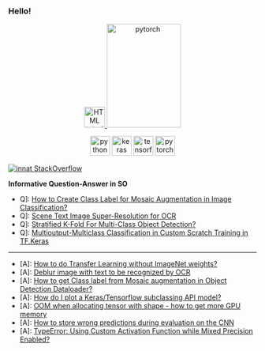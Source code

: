 ### Hello!

<p align="center">
  
<a href="https://stackoverflow.com/users/9215780/m-innat?tab=profile">
<img src="https://github-readme-stackoverflow.vercel.app/?userID=9215780" alt="HTML tutorial" style="width:42px;height:42px;">
</a>
  
<img src="https://github-readme-stackoverflow.vercel.app/?userID=9215780" alt="pytorch" width="150" height="210"/> 
</p>

<p align="center">
  <img src="https://devicons.github.io/devicon/devicon.git/icons/python/python-original.svg" alt="python" width="40" height="40"/>
  <img src="https://github.com/valohai/ml-logos/blob/master/keras.svg" alt="keras" width="40" height="40"/> 
  <img src="https://www.vectorlogo.zone/logos/tensorflow/tensorflow-icon.svg" alt="tensorflow" width="40" height="40"/> 
  <img src="https://www.vectorlogo.zone/logos/pytorch/pytorch-icon.svg" alt="pytorch" width="40" height="40"/> 
</p>

[![innat StackOverflow](https://github-readme-stackoverflow.vercel.app/?userID=9215780)](https://stackoverflow.com/users/9215780/m-innat?tab=profile) 

**Informative Question-Answer in SO**

 - Q]: [How to Create Class Label for Mosaic Augmentation in Image Classification?](https://stackoverflow.com/questions/65181294/how-to-create-class-label-for-mosaic-augmentation-in-image-classification)
 - Q]: [Scene Text Image Super-Resolution for OCR](https://stackoverflow.com/questions/64808986/scene-text-image-super-resolution-for-ocr)
 - Q]: [Stratified K-Fold For Multi-Class Object Detection?](https://stackoverflow.com/questions/64164932/stratified-k-fold-for-multi-class-object-detection)
 - Q]: [Multioutput-Multiclass Classification in Custom Scratch Training in TF.Keras](https://stackoverflow.com/questions/64155286/multioutput-multiclass-classification-in-custom-scratch-training-in-tf-keras)
 
 ---
 
 - [A]: [How to do Transfer Learning without ImageNet weights?](https://stackoverflow.com/questions/65136547/how-to-do-transfer-learning-without-imagenet-weights/65137708#65137708)
 - [A]: [Deblur image with text to be recognized by OCR](https://stackoverflow.com/questions/48674106/deblur-image-with-text-to-be-recognized-by-ocr/64843044#64843044)
 - [A]: [How to get Class label from Mosaic augmentation in Object Detection Dataloader?](https://stackoverflow.com/questions/64335735/how-to-get-class-label-from-mosaic-augmentation-in-object-detection-dataloader/64380170#64380170)
 - [A]: [How do I plot a Keras/Tensorflow subclassing API model?](https://stackoverflow.com/a/63898244/9215780)
 - [A]: [OOM when allocating tensor with shape - how to get more GPU memory](https://stackoverflow.com/questions/64519523/oom-when-allocating-tensor-with-shape-how-to-get-more-gpu-memory/64530516#64530516)
 - [A]: [How to store wrong predictions during evaluation on the CNN](https://stackoverflow.com/questions/65345897/how-to-store-wrong-predictions-during-evaluation-on-the-cnn/65346147#65346147)
 - [A]: [TypeError: Using Custom Activation Function while Mixed Precision Enabled?](https://stackoverflow.com/questions/65403976/typeerror-using-custom-activation-function-while-mixed-precision-enabled/65450510#65450510)
 
 
 






